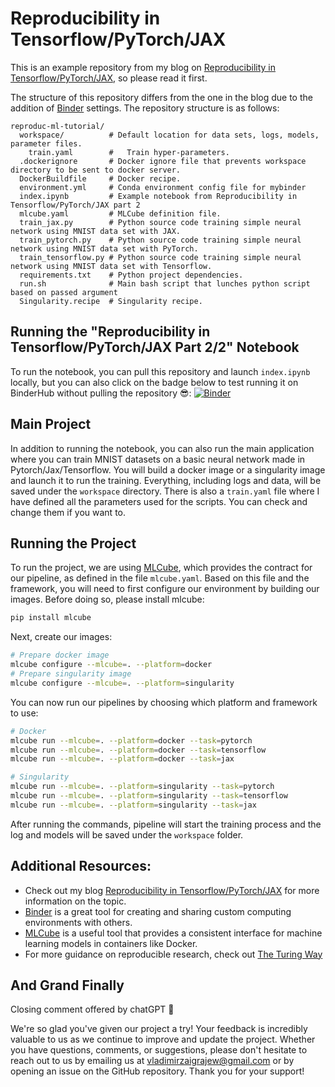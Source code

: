 # Reproducibility in Tensorflow/PyTorch/JAX

This is an example repository from my blog on [Reproducibility in Tensorflow/PyTorch/JAX](https://wolodjaz.github.io/blogs/), so please read it first.

The structure of this repository differs from the one in the blog due to the addition of [Binder](https://mybinder.readthedocs.io/en/latest/) settings. The repository structure is as follows:
```text
reproduc-ml-tutorial/
  workspace/          # Default location for data sets, logs, models, parameter files.
    train.yaml        #   Train hyper-parameters.
  .dockerignore       # Docker ignore file that prevents workspace directory to be sent to docker server.
  DockerBuildfile     # Docker recipe.
  environment.yml     # Conda environment config file for mybinder
  index.ipynb         # Example notebook from Reproducibility in Tensorflow/PyTorch/JAX part 2
  mlcube.yaml         # MLCube definition file.
  train_jax.py        # Python source code training simple neural network using MNIST data set with JAX.
  train_pytorch.py    # Python source code training simple neural network using MNIST data set with PyTorch.
  train_tensorflow.py # Python source code training simple neural network using MNIST data set with Tensorflow.
  requirements.txt    # Python project dependencies.
  run.sh              # Main bash script that lunches python script based on passed argument
  Singularity.recipe  # Singularity recipe.
```

## Running the "Reproducibility in Tensorflow/PyTorch/JAX Part 2/2"  Notebook

To run the notebook, you can pull this repository and launch `index.ipynb` locally, but you can also click on the badge below to test running it on BinderHub without pulling the repository 😎:
[![Binder](https://mybinder.org/badge_logo.svg)](https://mybinder.org/v2/gh/WolodjaZ/reproduc-ml-tutorial/HEAD?labpath=index.ipynb)

## Main Project

In addition to running the notebook, you can also run the main application where you can train MNIST datasets on a basic neural network made in Pytorch/Jax/Tensorflow. You will build a docker image or a singularity image and launch it to run the training. Everything, including logs and data, will be saved under the `workspace` directory. There is also a `train.yaml` file where I have defined all the parameters used for the scripts. You can check and change them if you want to.

## Running the Project

To run the project, we are using [MLCube](https://github.com/mlcommons/mlcube), which provides the contract for our pipeline, as defined in the file `mlcube.yaml`. Based on this file and the framework, you will need to first configure our environment by building our images. Before doing so, please install mlcube:
```bash
pip install mlcube
``` 
Next, create our images:
```bash
# Prepare docker image
mlcube configure --mlcube=. --platform=docker
# Prepare singularity image
mlcube configure --mlcube=. --platform=singularity
```
You can now run our pipelines by choosing which platform and framework to use:
```bash
# Docker
mlcube run --mlcube=. --platform=docker --task=pytorch
mlcube run --mlcube=. --platform=docker --task=tensorflow
mlcube run --mlcube=. --platform=docker --task=jax

# Singularity
mlcube run --mlcube=. --platform=singularity --task=pytorch
mlcube run --mlcube=. --platform=singularity --task=tensorflow
mlcube run --mlcube=. --platform=singularity --task=jax
```
After running the commands, pipeline will start the training process and the log and models will be saved under the `workspace` folder.

## Additional Resources:
- Check out my blog [Reproducibility in Tensorflow/PyTorch/JAX](https://wolodjaz.github.io/blogs/) for more information on the topic.
- [Binder](https://mybinder.readthedocs.io/en/latest/) is a great tool for creating and sharing custom computing environments with others.
- [MLCube](https://github.com/mlcommons/mlcube)  is a useful tool that provides a consistent interface for machine learning models in containers like Docker.
- For more guidance on reproducible research, check out [The Turing Way](https://the-turing-way.netlify.app/reproducible-research/reproducible-research.html)

## And Grand Finally
Closing comment offered by chatGPT 🤖

We're so glad you've given our project a try! Your feedback is incredibly valuable to us as we continue to improve and update the project. Whether you have questions, comments, or suggestions, please don't hesitate to reach out to us by emailing us at vladimirzaigrajew@gmail.com or by opening an issue on the GitHub repository. Thank you for your support!